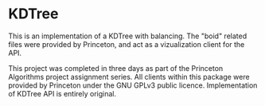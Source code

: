 # KDTree
This is an implementation of a KDTree with balancing. The "boid" related files were provided by
Princeton, and act as a vizualization client for the API.

This project was completed in three days as part of the Princeton Algorithms project assignment series.
All clients within this package were provided by Princeton under the GNU GPLv3 public licence. 
Implementation of KDTree API is entirely original.
